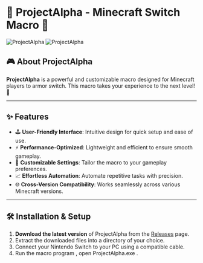 # 🌟 ProjectAlpha - Minecraft Switch Macro 🌟
![ProjectAlpha]([https://media.discordapp.net/attachments/1133757496801116222/1310729736548257853/image.png?ex=674647b1&is=6744f631&hm=76a171de1d2172132554d1d725fc0dba934f335f36709521527d371dc7b815a8&=&format=webp&quality=lossless](https://youtu.be/NhL6-w-YIZA))
![ProjectAlpha](https://media.discordapp.net/attachments/1133757496801116222/1310729736548257853/image.png?ex=674647b1&is=6744f631&hm=76a171de1d2172132554d1d725fc0dba934f335f36709521527d371dc7b815a8&=&format=webp&quality=lossless)

## 🎮 About ProjectAlpha

**ProjectAlpha** is a powerful and customizable macro designed for Minecraft players to armor switch. This macro takes your experience to the next level! 🚀

---

## ✨ Features

- 🕹️ **User-Friendly Interface**: Intuitive design for quick setup and ease of use.
- ⚡ **Performance-Optimized**: Lightweight and efficient to ensure smooth gameplay.
- 🔧 **Customizable Settings**: Tailor the macro to your gameplay preferences.
- 📈 **Effortless Automation**: Automate repetitive tasks with precision.
- 🌐 **Cross-Version Compatibility**: Works seamlessly across various Minecraft versions.

---

## 🛠️ Installation & Setup

1. **Download the latest version** of ProjectAlpha from the [Releases](#1) page.
2. Extract the downloaded files into a directory of your choice.
3. Connect your Nintendo Switch to your PC using a compatible cable.
4. Run the macro program , open ProjectAlpha.exe .

